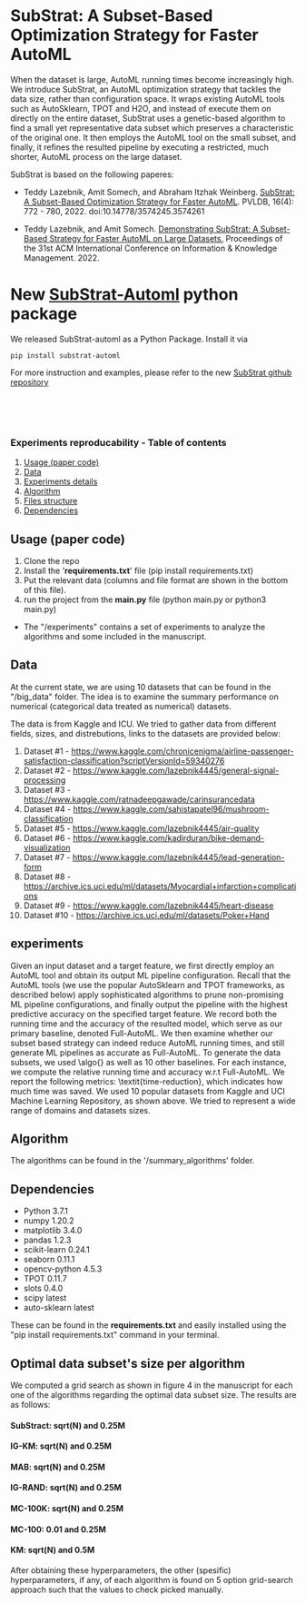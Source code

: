 # SubStrat: A Subset-Based Optimization Strategy for Faster AutoML

When the dataset is large, AutoML running times become increasingly high. 
We introduce SubStrat, an AutoML optimization strategy that tackles the data size, rather than configuration space. 
It wraps existing AutoML tools such as AutoSklearn, TPOT and H2O, and instead of execute them on directly on the entire dataset, SubStrat uses a genetic-based algorithm to find a small yet representative data subset which preserves a characteristic of the original one. It then employs the AutoML tool on the small subset, and finally, it refines the resulted pipeline by executing a restricted, much shorter, AutoML process on the large dataset.

SubStrat is based on the following paperes:

- Teddy Lazebnik, Amit Somech, and Abraham Itzhak Weinberg. [SubStrat: A
Subset-Based Optimization Strategy for Faster AutoML](https://www.vldb.org/pvldb/vol16/p772-somech.pdf). PVLDB, 16(4): 772 -
780, 2022. doi:10.14778/3574245.3574261

- Teddy Lazebnik, and Amit Somech. [Demonstrating SubStrat: A Subset-Based Strategy for Faster AutoML on Large Datasets.](https://dl.acm.org/doi/abs/10.1145/3511808.3557160) Proceedings of the 31st ACM International Conference on Information & Knowledge Management. 2022.

# **New [SubStrat-Automl](https://github.com/analysis-bots/SubStrat)  python package**
We released SubStrat-automl as a Python Package. Install it via
```
pip install substrat-automl
```
For more instruction and examples, please refer to the new [SubStrat github repository](https://github.com/analysis-bots/SubStrat) 

<br>
<br>
<br>


### Experiments reproducability - Table of contents
1. [Usage (paper code)](#usage)
2. [Data](#data)
3. [Experiments details](#experiments)
4. [Algorithm](#algorithm)
3. [Files structure](#files)
4. [Dependencies](#dependancies)

<a name="usage"/>

## Usage (paper code)

1. Clone the repo
2. Install the '**requirements.txt**' file (pip install requirements.txt)
3. Put the relevant data (columns and file format are shown in the bottom of this file).
4. run the project from the **main.py** file (python main.py or python3 main.py)

* The "/experiments" contains a set of experiments to analyze the algorithms and some included in the manuscript.

<a name="data"/>

## Data 
At the current state, we are using 10 datasets that can be found in the "/big_data" folder.
The idea is to examine the summary performance on numerical (categorical data treated as numerical) datasets.

The data is from Kaggle and ICU. We tried to gather data from different fields, sizes, and distrebutions, links to the datasets are provided below:

1. Dataset #1 - https://www.kaggle.com/chronicenigma/airline-passenger-satisfaction-classification?scriptVersionId=59340276
2. Dataset #2 - https://www.kaggle.com/lazebnik4445/general-signal-processing
3. Dataset #3 - https://www.kaggle.com/ratnadeepgawade/carinsurancedata
4. Dataset #4 - https://www.kaggle.com/sahistapatel96/mushroom-classification
5. Dataset #5 - https://www.kaggle.com/lazebnik4445/air-quality
6. Dataset #6 - https://www.kaggle.com/kadirduran/bike-demand-visualization
7. Dataset #7 - https://www.kaggle.com/lazebnik4445/lead-generation-form
8. Dataset #8 - https://archive.ics.uci.edu/ml/datasets/Myocardial+infarction+complications
9. Dataset #9 - https://www.kaggle.com/lazebnik4445/heart-disease
10. Dataset #10 - https://archive.ics.uci.edu/ml/datasets/Poker+Hand

<a name="experiments"/>

## experiments
Given an input dataset and a target feature, we first directly employ an AutoML tool and obtain its output ML pipeline configuration.
Recall that the AutoML tools (we use the popular AutoSklearn and TPOT frameworks, as described below) apply sophisticated algorithms to prune non-promising ML pipeline configurations, and finally output the pipeline with the highest predictive accuracy on the specified target feature. 
We record both the running time and the accuracy of the resulted model, which serve as our primary baseline, denoted Full-AutoML. We then examine whether our subset based strategy can indeed reduce AutoML running times, and still generate ML pipelines as accurate as Full-AutoML. 
To generate the data subsets, we used \algo{} as well as 10 other baselines. For each instance, we compute the relative running time and accuracy w.r.t Full-AutoML. We report the following metrics: \textit{time-reduction}, which indicates how much time was saved. We used 10 popular datasets from Kaggle and UCI Machine Learning Repository, as shown above. We tried to represent a wide range of domains and datasets sizes.  

<a name="algorithm"/>

## Algorithm 
The algorithms can be found in the '/summary_algorithms' folder. 

<a name="dependancies"/>

## Dependencies 
- Python               3.7.1
- numpy                1.20.2
- matplotlib           3.4.0
- pandas               1.2.3
- scikit-learn         0.24.1
- seaborn              0.11.1
- opencv-python        4.5.3
- TPOT                 0.11.7
- slots                0.4.0
- scipy                latest
- auto-sklearn         latest

These can be found in the **requirements.txt** and easily installed using the "pip install requirements.txt" command in your terminal. 

## Optimal data subset's size per algorithm
We computed a grid search as shown in figure 4 in the manuscript for each one of the algorithms regarding the optimal data subset size. The results are as follows:
#### SubStract: sqrt(N) and 0.25M
#### IG-KM: sqrt(N) and 0.25M
#### MAB: sqrt(N) and 0.25M
#### IG-RAND: sqrt(N) and 0.25M
#### MC-100K: sqrt(N) and 0.25M
#### MC-100: 0.01 and 0.25M
#### KM: sqrt(N) and 0.5M
After obtaining these hyperparameters, the other (spesific) hyperparameters, if any, of each algorithm is found on 5 option grid-search approach such that the values to check picked manually. 
